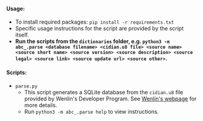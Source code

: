 #### Usage:
- To install required packages: `pip install -r requirements.txt`
- Specific usage instructions for the script are provided by the script itself.
- **Run the scripts from the `dictionaries` folder, e.g. `python3 -m abc_.parse <database filename> <cidian.u8 file> <source name> <source short name> <source version> <source description> <source legal> <source link> <source update url> <source other>`.**

#### Scripts:
- `parse.py`
  - This script generates a SQLite database from the `cidian.u8` file provided by Wenlin's Developer Program. See [Wenlin's webpage](https://wenlin.com/developers) for more details.
  - Run `python3 -m abc_.parse help` to view instructions.
